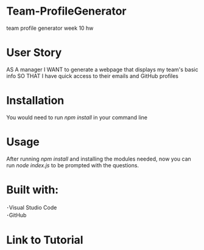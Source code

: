 # Team-ProfileGenerator
team profile generator week 10 hw
<br />

# User Story
AS A manager
I WANT to generate a webpage that displays my team's basic info
SO THAT I have quick access to their emails and GitHub profiles
<br />

# Installation
You would need to run *npm install* in your command line
<br />

# Usage
After running *npm install* and installing the modules needed,
now you can run *node index.js* to be prompted with the questions.
<br />

# Built with: <br />
 ･Visual Studio Code <br />
 ･GitHub
 <br />

 # Link to Tutorial